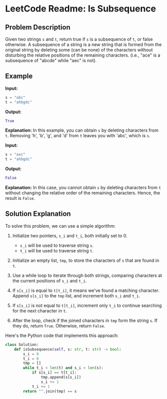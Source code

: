 # LeetCode Readme: Is Subsequence

## Problem Description
Given two strings `s` and `t`, return true if `s` is a subsequence of `t`, or false otherwise.
A subsequence of a string is a new string that is formed from the original string by deleting some (can be none) of the characters without disturbing the relative positions of the remaining characters. (i.e., "ace" is a subsequence of "abcde" while "aec" is not).

## Example
**Input:**
```python
s = "abc"
t = "ahbgdc"
```

**Output:**
```python
True
```

**Explanation:** In this example, you can obtain `s` by deleting characters from `t`. Removing 'h', 'b', 'g', and 'd' from `t` leaves you with 'abc', which is `s`.

**Input:**
```python
s = "axc"
t = "ahbgdc"
```

**Output:**
```python
False
```

**Explanation:** In this case, you cannot obtain `s` by deleting characters from `t` without changing the relative order of the remaining characters. Hence, the result is `False`.

## Solution Explanation

To solve this problem, we can use a simple algorithm:

1. Initialize two pointers, `s_i` and `t_i`, both initially set to 0.
   - `s_i` will be used to traverse string `s`.
   - `t_i` will be used to traverse string `t`.

2. Initialize an empty list, `tmp`, to store the characters of `s` that are found in `t`.

3. Use a while loop to iterate through both strings, comparing characters at the current positions of `s_i` and `t_i`.

4. If `s[s_i]` is equal to `t[t_i]`, it means we've found a matching character. Append `s[s_i]` to the `tmp` list, and increment both `s_i` and `t_i`.

5. If `s[s_i]` is not equal to `t[t_i]`, increment only `t_i` to continue searching for the next character in `t`.

6. After the loop, check if the joined characters in `tmp` form the string `s`. If they do, return `True`. Otherwise, return `False`.

Here's the Python code that implements this approach:

```python
class Solution:
    def isSubsequence(self, s: str, t: str) -> bool:
        s_i = 0
        t_i = 0
        tmp = []
        while t_i < len(t) and s_i < len(s):
            if s[s_i] == t[t_i]:
                tmp.append(s[s_i])
                s_i += 1
            t_i += 1
        return "".join(tmp) == s
```

